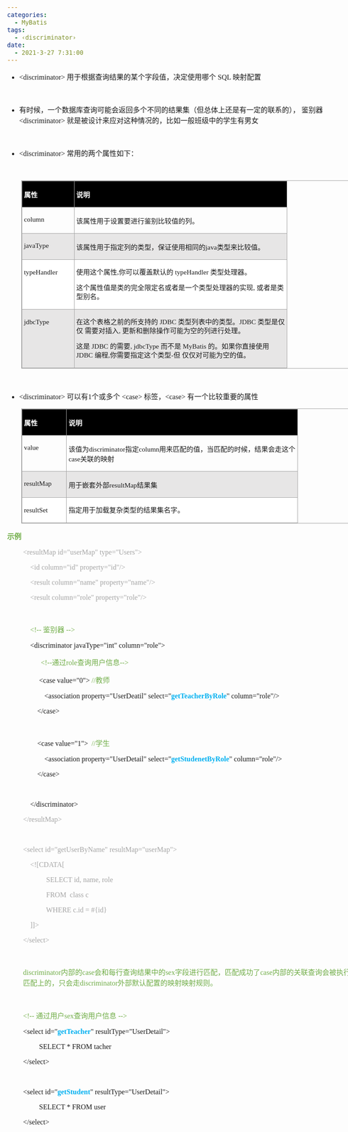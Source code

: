 ```yaml
---
categories:
  - MyBatis
tags:
  - ‹discriminator›
date:
  - 2021-3-27 7:31:00
---
```


<body lang=zh-CN style='font-family:"Microsoft YaHei UI";font-size:12.0pt'>
<!--StartFragment-->

<div style='direction:ltr;border-width:100%'>

<div style='direction:ltr;margin-top:0in;margin-left:0in;width:8.4583in'>

<div style='direction:ltr;margin-top:0in;margin-left:0in;width:8.4583in'>

<ul type=disc style='direction:ltr;unicode-bidi:embed;margin-top:0in;
 margin-bottom:0in'>
 <li style='margin-top:0;margin-bottom:0;vertical-align:middle'><span
     style='font-family:"Comic Sans MS";font-size:12.0pt' lang=en-US>&lt;</span><span
     style='font-family:"Comic Sans MS";font-size:12.0pt' lang=zh-CN>discriminator</span><span
     style='font-family:"Comic Sans MS";font-size:12.0pt' lang=en-US>&gt; </span><span
     style='font-family:"Microsoft YaHei UI";font-size:12.0pt' lang=zh-CN>用于根据查询结果的某个字段值，决定使用哪个</span><span
     style='font-family:"Comic Sans MS";font-size:12.0pt' lang=en-US> SQL </span><span
     style='font-family:"Microsoft YaHei UI";font-size:12.0pt' lang=zh-CN>映射配置</span></li>
</ul>

<p style='font-family:Calibri;font-size:12.0pt' lang=en-US>&nbsp;</p>

<ul type=disc style='direction:ltr;unicode-bidi:embed;margin-top:0in;
 margin-bottom:0in'>
 <li style='margin-top:0;margin-bottom:0;vertical-align:middle'><span
     style='font-family:"Microsoft YaHei UI";font-size:12.0pt' lang=zh-CN>有时候，一个数据库查询可能会返回多个不同的结果集（但总体上还是有一定的联系的），
     鉴别器</span><span style='font-family:"Comic Sans MS";font-size:12.0pt'
     lang=en-US>&lt;</span><span style='font-family:"Comic Sans MS";font-size:
     12.0pt' lang=zh-CN>discriminator</span><span style='font-family:"Comic Sans MS";
     font-size:12.0pt' lang=en-US>&gt; </span><span style='font-family:"Microsoft YaHei UI";
     font-size:12.0pt' lang=zh-CN>就是被设计来应对这种情况的，比如一般班级中的学生有男女</span></li>
</ul>

<p style='font-family:"Comic Sans MS";font-size:12.0pt'>&nbsp;</p>

<ul type=disc style='direction:ltr;unicode-bidi:embed;margin-top:0in;
 margin-bottom:0in'>
 <li style='margin-top:0;margin-bottom:0;vertical-align:middle'><span
     style='font-family:"Comic Sans MS";font-size:12.0pt' lang=en-US>&lt;</span><span
     style='font-family:"Comic Sans MS";font-size:12.0pt' lang=zh-CN>discriminator</span><span
     style='font-family:"Comic Sans MS";font-size:12.0pt' lang=en-US>&gt; </span><span
     style='font-family:"Microsoft YaHei UI";font-size:12.0pt' lang=zh-CN>常用的两个属性如下：</span></li>
</ul>

<p style='font-family:"Comic Sans MS";font-size:12.0pt'>&nbsp;</p>

<div style='direction:ltr'>

<table border=1 cellpadding=0 cellspacing=0 valign=top style='direction:ltr;
 border-collapse:collapse;border-style:solid;border-color:#A3A3A3;border-width:
 1pt;margin-left:.3333in' title="" summary="">
 <tr>
  <td style='border-style:solid;border-color:#A3A3A3;border-width:1pt;
  background-color:black;vertical-align:top;width:1.1145in;padding:2.0pt 3.0pt 2.0pt 3.0pt'>
  <p style='font-family:"Microsoft YaHei UI";font-size:11.5pt;
  color:white'><span style='font-weight:bold'>属性</span></p>
  </td>
  <td style='border-style:solid;border-color:#A3A3A3;border-width:1pt;
  background-color:black;vertical-align:top;width:4.8298in;padding:2.0pt 3.0pt 2.0pt 3.0pt'>
  <p style='font-family:"Microsoft YaHei UI";font-size:11.5pt;
  color:white'><span style='font-weight:bold'>说明</span></p>
  </td>
 </tr>
 <tr>
  <td style='border-style:solid;border-color:#A3A3A3;border-width:1pt;
  vertical-align:top;width:1.1145in;padding:2.0pt 3.0pt 2.0pt 3.0pt'>
  <p style='font-family:"Comic Sans MS";font-size:11.5pt'>column</p>
  </td>
  <td style='border-style:solid;border-color:#A3A3A3;border-width:1pt;
  vertical-align:top;width:4.8298in;padding:2.0pt 3.0pt 2.0pt 3.0pt'>
  <p style='font-family:"Microsoft YaHei UI";font-size:11.5pt'>该属性用于设置要进行鉴别比较值的列。</p>
  </td>
 </tr>
 <tr>
  <td style='border-style:solid;border-color:#A3A3A3;border-width:1pt;
  background-color:#E7E6E6;vertical-align:top;width:1.1145in;padding:2.0pt 3.0pt 2.0pt 3.0pt'>
  <p style='font-family:"Comic Sans MS";font-size:11.5pt'>javaType</p>
  </td>
  <td style='border-style:solid;border-color:#A3A3A3;border-width:1pt;
  background-color:#E7E6E6;vertical-align:top;width:4.8298in;padding:2.0pt 3.0pt 2.0pt 3.0pt'>
  <p style='font-size:11.5pt'><span style='font-family:"Microsoft YaHei UI"'>该属性用于指定列的类型，保证使用相同的</span><span
  style='font-family:"Comic Sans MS"'>java</span><span style='font-family:"Microsoft YaHei UI"'>类型来比较值。</span></p>
  </td>
 </tr>
 <tr>
  <td style='border-style:solid;border-color:#A3A3A3;border-width:1pt;
  background-color:white;vertical-align:top;width:1.134in;padding:2.0pt 3.0pt 2.0pt 3.0pt'>
  <p style='line-height:15pt;font-family:"Comic Sans MS";font-size:
  11.5pt'>typeHandler</p>
  </td>
  <td style='border-style:solid;border-color:#A3A3A3;border-width:1pt;
  background-color:white;vertical-align:top;width:4.8701in;padding:2.0pt 3.0pt 2.0pt 3.0pt'>
  <p style='line-height:15pt;font-size:11.5pt'><span
  style='font-family:"Microsoft YaHei UI"'>使用这个属性</span><span style='font-family:
  "Comic Sans MS"'>,</span><span style='font-family:"Microsoft YaHei UI"'>你可以覆盖默认的</span><span
  style='font-family:"Comic Sans MS"'> typeHandler </span><span
  style='font-family:"Microsoft YaHei UI"'>类型处理器。 </span></p>
  <p style='line-height:15pt;font-size:11.5pt'><span
  style='font-family:"Microsoft YaHei UI"'>这个属性值是类的完全限定名或者是一个类型处理器的实现</span><span
  style='font-family:"Comic Sans MS"'>, </span><span style='font-family:"Microsoft YaHei UI"'>或者是类型别名。</span></p>
  </td>
 </tr>
 <tr>
  <td style='border-style:solid;border-color:#A3A3A3;border-width:1pt;
  background-color:#E7E6E6;vertical-align:top;width:1.1145in;padding:2.0pt 3.0pt 2.0pt 3.0pt'>
  <p style='line-height:15pt;font-family:"Comic Sans MS";font-size:
  11.5pt'>jdbcType</p>
  </td>
  <td style='border-style:solid;border-color:#A3A3A3;border-width:1pt;
  background-color:#E7E6E6;vertical-align:top;width:4.8993in;padding:2.0pt 3.0pt 2.0pt 3.0pt'>
  <p style='line-height:15pt;font-size:11.5pt'><span
  style='font-family:"Microsoft YaHei UI"'>在这个表格之前的所支持的</span><span
  style='font-family:"Comic Sans MS"'> JDBC </span><span style='font-family:
  "Microsoft YaHei UI"'>类型列表中的类型。</span><span style='font-family:"Comic Sans MS"'>JDBC
  </span><span style='font-family:"Microsoft YaHei UI"'>类型是仅仅 需要对插入</span><span
  style='font-family:"Comic Sans MS"'>, </span><span style='font-family:"Microsoft YaHei UI"'>更新和删除操作可能为空的列进行处理。</span></p>
  <p style='line-height:15pt;font-size:11.5pt'><span
  style='font-family:"Microsoft YaHei UI"'>这是</span><span style='font-family:
  "Comic Sans MS"'> JDBC </span><span style='font-family:"Microsoft YaHei UI"'>的需要</span><span
  style='font-family:"Comic Sans MS"'>, jdbcType </span><span style='font-family:
  "Microsoft YaHei UI"'>而不是</span><span style='font-family:"Comic Sans MS"'>
  MyBatis </span><span style='font-family:"Microsoft YaHei UI"'>的。如果你直接使用</span><span
  style='font-family:"Comic Sans MS"'> JDBC </span><span style='font-family:
  "Microsoft YaHei UI"'>编程</span><span style='font-family:"Comic Sans MS"'>,</span><span
  style='font-family:"Microsoft YaHei UI"'>你需要指定这个类型</span><span
  style='font-family:"Comic Sans MS"'>-</span><span style='font-family:"Microsoft YaHei UI"'>但
  仅仅对可能为空的值。</span></p>
  </td>
 </tr>
</table>

</div>

<p style='margin-left:.375in;font-family:"Comic Sans MS";font-size:
12.0pt'>&nbsp;</p>

<ul type=disc style='direction:ltr;unicode-bidi:embed;margin-top:0in;
 margin-bottom:0in'>
 <li style='margin-top:0;margin-bottom:0;vertical-align:middle'><span
     style='font-family:"Comic Sans MS";font-size:12.0pt' lang=en-US>&lt;</span><span
     style='font-family:"Comic Sans MS";font-size:12.0pt' lang=zh-CN>discriminator</span><span
     style='font-family:"Comic Sans MS";font-size:12.0pt' lang=en-US>&gt; </span><span
     style='font-family:"Microsoft YaHei UI";font-size:12.0pt' lang=zh-CN>可以有</span><span
     style='font-family:"Comic Sans MS";font-size:12.0pt' lang=zh-CN>1</span><span
     style='font-family:"Microsoft YaHei UI";font-size:12.0pt' lang=zh-CN>个或多个</span><span
     style='font-family:"Comic Sans MS";font-size:12.0pt' lang=en-US> &lt;</span><span
     style='font-family:"Comic Sans MS";font-size:12.0pt' lang=zh-CN>case</span><span
     style='font-family:"Comic Sans MS";font-size:12.0pt' lang=en-US>&gt; </span><span
     style='font-family:"Microsoft YaHei UI";font-size:12.0pt' lang=zh-CN>标签，</span><span
     style='font-family:"Comic Sans MS";font-size:12.0pt' lang=en-US>&lt;</span><span
     style='font-family:"Comic Sans MS";font-size:12.0pt' lang=zh-CN>case</span><span
     style='font-family:"Comic Sans MS";font-size:12.0pt' lang=en-US>&gt; </span><span
     style='font-family:"Microsoft YaHei UI";font-size:12.0pt' lang=zh-CN>有一个比较重要的属性</span></li>
</ul>

<div style='direction:ltr'>

<table border=1 cellpadding=0 cellspacing=0 valign=top style='direction:ltr;
 border-collapse:collapse;border-style:solid;border-color:#A3A3A3;border-width:
 1pt;margin-left:.3333in' title="" summary="">
 <tr>
  <td style='border-style:solid;border-color:#A3A3A3;border-width:1pt;
  background-color:black;vertical-align:top;width:.9326in;padding:2.0pt 3.0pt 2.0pt 3.0pt'>
  <p style='font-family:"Microsoft YaHei UI";font-size:11.5pt;
  color:white'><span style='font-weight:bold'>属性</span></p>
  </td>
  <td style='border-style:solid;border-color:#A3A3A3;border-width:1pt;
  background-color:black;vertical-align:top;width:5.2784in;padding:2.0pt 3.0pt 2.0pt 3.0pt'>
  <p style='font-family:"Microsoft YaHei UI";font-size:11.5pt;
  color:white'><span style='font-weight:bold'>说明</span></p>
  </td>
 </tr>
 <tr>
  <td style='border-style:solid;border-color:#A3A3A3;border-width:1pt;
  vertical-align:top;width:.9326in;padding:2.0pt 3.0pt 2.0pt 3.0pt'>
  <p style='font-family:"Comic Sans MS";font-size:11.5pt'>value</p>
  </td>
  <td style='border-style:solid;border-color:#A3A3A3;border-width:1pt;
  vertical-align:top;width:5.3298in;padding:2.0pt 3.0pt 2.0pt 3.0pt'>
  <p style='font-size:11.5pt'><span style='font-family:"Microsoft YaHei UI"'>该值为</span><span
  style='font-family:"Comic Sans MS"'>discriminator</span><span
  style='font-family:"Microsoft YaHei UI"'>指定</span><span style='font-family:
  "Comic Sans MS"'>column</span><span style='font-family:"Microsoft YaHei UI"'>用来匹配的值，当匹配的时候，结果会走这个</span><span
  style='font-family:"Comic Sans MS"'>case</span><span style='font-family:"Microsoft YaHei UI"'>关联的映射</span></p>
  </td>
 </tr>
 <tr>
  <td style='border-style:solid;border-color:#A3A3A3;border-width:1pt;
  background-color:#E7E6E6;vertical-align:top;width:.952in;padding:2.0pt 3.0pt 2.0pt 3.0pt'>
  <p style='font-family:"Comic Sans MS";font-size:11.5pt'
  lang=en-US>resultMap</p>
  </td>
  <td style='border-style:solid;border-color:#A3A3A3;border-width:1pt;
  background-color:#E7E6E6;vertical-align:top;width:5.259in;padding:2.0pt 3.0pt 2.0pt 3.0pt'>
  <p style='font-size:11.5pt'><span style='font-family:"Microsoft YaHei UI"'
  lang=zh-CN>用于嵌套外部</span><span style='font-family:"Comic Sans MS"' lang=en-US>resultMap</span><span
  style='font-family:"Microsoft YaHei UI"' lang=zh-CN>结果集</span></p>
  </td>
 </tr>
 <tr>
  <td style='border-style:solid;border-color:#A3A3A3;border-width:1pt;
  background-color:white;vertical-align:top;width:.9458in;padding:2.0pt 3.0pt 2.0pt 3.0pt'>
  <p style='line-height:15pt;font-family:"Comic Sans MS";font-size:
  11.5pt'>resultSet</p>
  </td>
  <td style='border-style:solid;border-color:#A3A3A3;border-width:1pt;
  background-color:white;vertical-align:top;width:5.2652in;padding:2.0pt 3.0pt 2.0pt 3.0pt'>
  <p style='line-height:15pt;font-family:"Microsoft YaHei UI";
  font-size:11.5pt'>指定用于加载复杂类型的结果集名字。</p>
  </td>
 </tr>
</table>

</div>

<p style='font-family:"Microsoft YaHei UI";font-size:12.0pt;
color:#70AD47'><span style='font-weight:bold'>示例</span></p>

<p style='margin-left:.375in;font-family:"Comic Sans MS";font-size:
12.0pt;color:#A5A5A5'><span lang=zh-CN>&lt;resultMap id=&quot;</span><span
lang=en-US>user</span><span lang=zh-CN>Map&quot; type=&quot;</span><span
lang=en-US>Users</span><span lang=zh-CN>&quot;&gt;</span></p>

<p style='margin-left:.375in;font-family:"Comic Sans MS";font-size:
12.0pt;color:#A5A5A5'><span style='mso-spacerun:yes'>    </span>&lt;id
column=&quot;id&quot; property=&quot;id&quot;/&gt;</p>

<p style='margin-left:.375in;font-family:"Comic Sans MS";font-size:
12.0pt;color:#A5A5A5'><span lang=zh-CN><span style='mso-spacerun:yes'>   
</span>&lt;result column=&quot;</span><span lang=en-US>name</span><span
lang=zh-CN>&quot; property=&quot;</span><span lang=en-US>name</span><span
lang=zh-CN>&quot;/&gt;</span></p>

<p style='margin-left:.375in;font-family:"Comic Sans MS";font-size:
12.0pt;color:#A5A5A5'><span lang=en-US><span style='mso-spacerun:yes'>   
</span></span><span lang=zh-CN>&lt;result column=&quot;</span><span lang=en-US>role</span><span
lang=zh-CN>&quot; property=&quot;</span><span lang=en-US>role</span><span
lang=zh-CN>&quot;/&gt;</span></p>

<p style='margin-left:.375in;font-family:"Comic Sans MS";font-size:
12.0pt'>&nbsp;</p>

<p style='margin-left:.375in;font-size:12.0pt'><span
style='font-family:"Comic Sans MS"'><span style='mso-spacerun:yes'>   </span></span><span
style='font-family:"Comic Sans MS";color:#70AD47'><span
style='mso-spacerun:yes'> </span>&lt;!-- </span><span style='font-family:"Microsoft YaHei UI";
color:#70AD47'>鉴别器</span><span style='font-family:"Comic Sans MS";color:#70AD47'>
--&gt;</span></p>

<p style='margin-left:.375in;font-family:"Comic Sans MS";font-size:
12.0pt'><span lang=zh-CN><span style='mso-spacerun:yes'>   
</span>&lt;discriminator javaType=&quot;int&quot; column=&quot;</span><span
lang=en-US>role</span><span lang=zh-CN>&quot;&gt;</span></p>

<p style='margin-left:.75in;font-size:12.0pt'><span
style='font-family:"Comic Sans MS"' lang=zh-CN><span
style='mso-spacerun:yes'> </span></span><span style='font-family:"Comic Sans MS";
color:#70AD47' lang=zh-CN>&lt;!--</span><span style='font-family:"Microsoft YaHei UI";
color:#70AD47' lang=zh-CN>通过</span><span style='font-family:"Comic Sans MS";
color:#70AD47' lang=en-US>role</span><span style='font-family:"Microsoft YaHei UI";
color:#70AD47' lang=zh-CN>查询用户信息</span><span style='font-family:"Comic Sans MS";
color:#70AD47' lang=zh-CN>--&gt;</span></p>

<p style='margin-left:.75in;font-size:12.0pt'><span
style='font-family:"Comic Sans MS"' lang=zh-CN>&lt;case value=&quot;</span><span
style='font-family:"Comic Sans MS"' lang=en-US>0</span><span style='font-family:
"Comic Sans MS"' lang=zh-CN>&quot;&gt;</span><span style='font-family:"Comic Sans MS"'
lang=en-US> </span><span style='font-family:"Comic Sans MS";color:#70AD47'
lang=en-US>//</span><span style='font-family:"Microsoft YaHei UI";color:#70AD47'
lang=zh-CN>教师</span></p>

<p style='margin-left:.375in;font-family:"Comic Sans MS";font-size:
12.0pt'><span lang=zh-CN><span style='mso-spacerun:yes'>           
</span>&lt;association property=&quot;</span><span lang=en-US>UserDeatil</span><span
lang=zh-CN>&quot; select=&quot;</span><span style='font-weight:bold;color:#00B0F0'
lang=zh-CN>get</span><span style='font-weight:bold;color:#00B0F0' lang=en-US>TeacherByRole</span><span
lang=zh-CN>&quot; column=&quot;</span><span lang=en-US>role</span><span
lang=zh-CN>&quot;/&gt;</span></p>

<p style='margin-left:.375in;font-family:"Comic Sans MS";font-size:
12.0pt'><span style='mso-spacerun:yes'>        </span>&lt;/case&gt;</p>

<p style='margin-left:.375in;font-family:"Comic Sans MS";font-size:
12.0pt'>&nbsp;</p>

<p style='margin-left:.375in;font-size:12.0pt'><span
style='font-family:"Comic Sans MS"' lang=zh-CN><span
style='mso-spacerun:yes'>        </span>&lt;case value=&quot;</span><span
style='font-family:"Comic Sans MS"' lang=en-US>1</span><span style='font-family:
"Comic Sans MS"' lang=zh-CN>&quot;&gt;</span><span style='font-family:"Comic Sans MS"'
lang=en-US> </span><span style='font-family:"Comic Sans MS";color:#70AD47'
lang=en-US><span style='mso-spacerun:yes'> </span>//</span><span
style='font-family:"Microsoft YaHei UI";color:#70AD47' lang=zh-CN>学生</span></p>

<p style='margin-left:.375in;font-family:"Comic Sans MS";font-size:
12.0pt'><span lang=zh-CN><span style='mso-spacerun:yes'>           
</span>&lt;association property=&quot;</span><span lang=en-US>UserDetail</span><span
lang=zh-CN>&quot; select=&quot;</span><span style='font-weight:bold;color:#00B0F0'
lang=zh-CN>get</span><span style='font-weight:bold;color:#00B0F0' lang=en-US>StudenetByRole</span><span
lang=zh-CN>&quot; column=&quot;</span><span lang=en-US>role</span><span
lang=zh-CN>&quot;/&gt;</span></p>

<p style='margin-left:.375in;font-family:"Comic Sans MS";font-size:
12.0pt'><span style='mso-spacerun:yes'>        </span>&lt;/case&gt;</p>

<p style='margin-left:.375in;font-family:"Comic Sans MS";font-size:
12.0pt'>&nbsp;</p>

<p style='margin-left:.375in;font-family:"Comic Sans MS";font-size:
12.0pt'><span style='mso-spacerun:yes'>    </span>&lt;/discriminator&gt;</p>

<p style='margin-left:.375in;font-family:"Comic Sans MS";font-size:
12.0pt;color:#A5A5A5'>&lt;/resultMap&gt;</p>

<p style='margin-left:.375in;font-family:"Comic Sans MS";font-size:
12.0pt'>&nbsp;</p>

<p style='margin-left:.375in;font-family:"Comic Sans MS";font-size:
12.0pt;color:#A5A5A5'><span lang=zh-CN>&lt;select id=&quot;get</span><span
lang=en-US>UserByName</span><span lang=zh-CN>&quot; resultMap=&quot;</span><span
lang=en-US>userMap</span><span lang=zh-CN>&quot;&gt;</span></p>

<p style='margin-left:.375in;font-family:"Comic Sans MS";font-size:
12.0pt;color:#A5A5A5'><span style='mso-spacerun:yes'>    </span>&lt;![CDATA[</p>

<p style='margin-left:.75in;font-family:"Comic Sans MS";font-size:
12.0pt;color:#A5A5A5'><span lang=zh-CN><span style='mso-spacerun:yes'>   
</span>SELECT</span><span lang=en-US> </span><span lang=zh-CN>id,</span><span
lang=en-US> name, role</span></p>

<p style='margin-left:.75in;font-family:"Comic Sans MS";font-size:
12.0pt;color:#A5A5A5'><span lang=zh-CN><span style='mso-spacerun:yes'>   
</span>FROM </span><span lang=en-US><span
style='mso-spacerun:yes'> </span>class c</span></p>

<p style='margin-left:.75in;font-family:"Comic Sans MS";font-size:
12.0pt;color:#A5A5A5'><span lang=zh-CN><span style='mso-spacerun:yes'>   
</span>WHERE</span><span lang=en-US> c</span><span lang=zh-CN>.</span><span
lang=en-US>id</span><span lang=zh-CN> = #</span><span lang=en-US>{id</span><span
lang=zh-CN>}</span></p>

<p style='margin-left:.375in;font-family:"Comic Sans MS";font-size:
12.0pt;color:#A5A5A5'><span style='mso-spacerun:yes'>    </span>]]&gt;</p>

<p style='margin-left:.375in;font-family:"Comic Sans MS";font-size:
12.0pt;color:#A5A5A5'>&lt;/select&gt;</p>

<p style='margin-left:.375in;font-family:"Comic Sans MS";font-size:
12.0pt;color:#A5A5A5'>&nbsp;</p>

<p style='margin-left:.375in;font-size:12.0pt;color:#70AD47'><span
style='font-family:"Comic Sans MS"' lang=zh-CN>discriminator</span><span
style='font-family:"Microsoft YaHei UI"' lang=zh-CN>内部的</span><span
style='font-family:"Comic Sans MS"' lang=zh-CN>case</span><span
style='font-family:"Microsoft YaHei UI"' lang=zh-CN>会和每行查询结果中的</span><span
style='font-family:"Comic Sans MS"' lang=en-US>sex</span><span
style='font-family:"Microsoft YaHei UI"' lang=zh-CN>字段进行匹配，匹配成功了</span><span
style='font-family:"Comic Sans MS"' lang=zh-CN>case</span><span
style='font-family:"Microsoft YaHei UI"' lang=zh-CN>内部的关联查询会被执行，未匹配上的，只会走</span><span
style='font-family:"Comic Sans MS"' lang=zh-CN>discriminator</span><span
style='font-family:"Microsoft YaHei UI"' lang=zh-CN>外部默认配置的映射映射规则。</span></p>

<p style='margin-left:.375in;font-family:"Comic Sans MS";font-size:
12.0pt'>&nbsp;</p>

<p style='margin-left:.375in;font-size:12.0pt;color:#70AD47'><span
style='font-family:"Comic Sans MS"' lang=zh-CN>&lt;!-- </span><span
style='font-family:"Microsoft YaHei UI"' lang=zh-CN>通过用户</span><span
style='font-family:"Comic Sans MS"' lang=en-US>sex</span><span
style='font-family:"Microsoft YaHei UI"' lang=zh-CN>查询用户信息</span><span
style='font-family:"Comic Sans MS"' lang=zh-CN> --&gt;</span></p>

<p style='margin-left:.375in;font-family:"Comic Sans MS";font-size:
12.0pt'><span lang=zh-CN>&lt;select id=&quot;</span><span style='font-weight:
bold;color:#00B0F0' lang=zh-CN>get</span><span style='font-weight:bold;
color:#00B0F0' lang=en-US>Teacher</span><span lang=zh-CN>&quot;
resultType=&quot;</span><span lang=en-US>UserDetail</span><span lang=zh-CN>&quot;&gt;</span></p>

<p style='margin-left:.75in;font-family:"Comic Sans MS";font-size:
12.0pt'><span lang=zh-CN>SELECT </span><span lang=en-US>* </span><span
lang=zh-CN>FROM </span><span lang=en-US>tacher</span></p>

<p style='margin-left:.375in;font-family:"Comic Sans MS";font-size:
12.0pt'>&lt;/select&gt;</p>

<p style='margin-left:.375in;font-family:"Comic Sans MS";font-size:
12.0pt'>&nbsp;</p>

<p style='margin-left:.375in;font-family:"Comic Sans MS";font-size:
12.0pt'><span lang=zh-CN>&lt;select id=&quot;</span><span style='font-weight:
bold;color:#00B0F0' lang=zh-CN>get</span><span style='font-weight:bold;
color:#00B0F0' lang=en-US>Student</span><span lang=zh-CN>&quot;
resultType=&quot;</span><span lang=en-US>UserDetail</span><span lang=zh-CN>&quot;&gt;</span></p>

<p style='margin-left:.75in;font-family:"Comic Sans MS";font-size:
12.0pt'><span lang=zh-CN>SELECT </span><span lang=en-US>* </span><span
lang=zh-CN>FROM </span><span lang=en-US>user</span></p>

<p style='margin-left:.375in;font-family:"Comic Sans MS";font-size:
12.0pt'>&lt;/select&gt;</p>

</div>

</div>

</div>

<!--EndFragment-->
</body>
